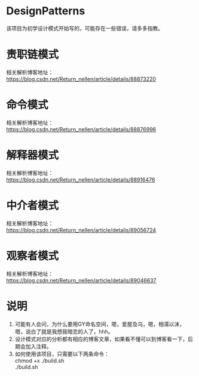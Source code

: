 # DesignPatterns
该项目为初学设计模式开始写的，可能存在一些错误，请多多指教。

# 责职链模式
相关解析博客地址：https://blog.csdn.net/Return_nellen/article/details/88873220

# 命令模式
相关解析博客地址：https://blog.csdn.net/Return_nellen/article/details/88876996

# 解释器模式
相关解析博客地址：https://blog.csdn.net/Return_nellen/article/details/88916476

# 中介者模式
相关解析博客地址：https://blog.csdn.net/Return_nellen/article/details/89056724

# 观察者模式
相关解析博客地址：https://blog.csdn.net/Return_nellen/article/details/89046637

# 说明
1. 可能有人会问，为什么要用GY命名空间，嗯，爱屋及乌，嗯，相濡以沫，嗯，说白了就是我想我暗恋的人了，hhh。
2. 设计模式对应的分析都有相应的博客文章，如果看不懂可以到博客看一下，后期会加入注释。
3. 如何使用该项目，只需要以下两条命令：
<br>chmod +x ./build.sh
<br>./build.sh
